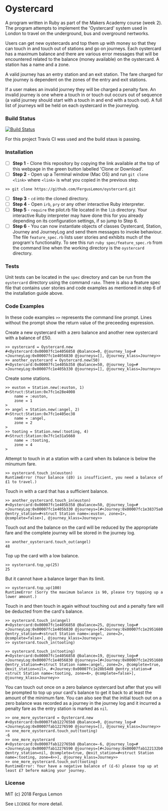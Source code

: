 # Oystercard
A program written in Ruby as part of the Makers Academy course (week 2).  The program attempts to implement the 'Oystercard' system used in London to travel on the underground, bus and overground nertworks.

Users can get new oystercards and top them up with money so that they can touch in and touch out of stations and go on journeys.  Each oystercard has a maximum balance and
there are various error messages that will be encountered related to the balance (money available) on the oystercard. A station has a name and a zone.

A valid journey has an entry station and an exit station.  The fare charged for the journey is dependent on the zones of the entry and exit stations.

If a user makes an invalid journey they will be charged a penalty fare.  An invalid journey is one where a touch in or touch out occurs out of sequence (a valid journey should start with a touch in
and end with a touch out).  A full list of journeys will be held on each oystercard in the journeylog.

### Build Status
[![Build Status](https://travis-ci.org/FergusLemon/oystercard.svg?branch=master)](https://travis-ci.org/FergusLemon/oystercard)

For this project Travis CI was used and the build staus is passing.

### Installation

- [ ] **Step 1** - Clone this repository by copying the link available at the top of this webpage in the green button labelled 'Clone or Download'. 
- [ ] **Step 2** - Open up a Terminal window (Mac OS) and run `git clone <link>` where `<link>` is what you copied in the previous step.
```
>> git clone https://github.com/FergusLemon/oystercard.git
```
- [ ] **Step 3** - `cd` into the cloned directory.
- [ ] **Step 4** - Open `irb`, `pry` or any other interactive Ruby interpreter.
- [ ] **Step 5** - `require` the pilot.rb file located in the `lib` directory.  Your interactive Ruby interpreter may have done this for you already depending on its configuration settings, if so jump to Step 6. 
- [ ] **Step 6** - You can now instantiate objects of classes Oystercard, Station, Journey and JourneyLog and send them messages to invoke behaviour. The file `feature_spec.rb` lists user stories and exhibits much of the program's functionality.
To see this run `ruby spec/feature_spec.rb` from the command line when the working directory is the `oystercard` directory.

### Tests
Unit tests can be located in the `spec` directory and can be run from the `oystercard` directory using the command `rake`.  There is also a feature spec file that contains user stories and code examples as mentioned in step 6 of the installation guide above.

### Code Examples
In these code examples `>>` represents the command line prompt.  Lines without the prompt show the return value of the preceeding expression.

Create a new oystercard with a zero balance and another new oystercard with a balance of £50.
```
>> oystercard = Oystercard.new
#<Oystercard:0x00007fc1e4056858 @balance=0, @journey_log=#<JourneyLog:0x00007fc1e4056830 @journeys=[], @journey_klass=Journey>>
>> another_oystercard = Oystercard.new(50)
#<Oystercard:0x00007fc1e405b358 @balance=50, @journey_log=#<JourneyLog:0x00007fc1e405b330 @journeys=[], @journey_klass=Journey>>

```
Create some stations.
```
>> euston = Station.new(:euston, 1)
#<Struct:Station:0x7fc1e28e4008
    name = :euston,
    zone = 1
>
>> angel = Station.new(:angel, 2)
#<Struct:Station:0x7fc1e405ec38
    name = :angel,
    zone = 2
>
>> tooting = Station.new(:tooting, 4)
#<Struct:Station:0x7fc1e31a5660
    name = :tooting,
    zone = 4
>
```
Attempt to touch in at a station with a card when its balance is below the minumum fare.
```
>> oystercard.touch_in(euston)
RuntimeError (Your balance (£0) is insufficient, you need a balance of £1 to travel.)
```
Touch in with a card that has a sufficient balance.
```
>> another_oystercard.touch_in(euston)
#<Oystercard:0x00007fc1e405b358 @balance=50, @journey_log=#<JourneyLog:0x00007fc1e405b330 @journeys=[#<Journey:0x00007fc1e38375a0 @entry_station=#<struct Station name=:euston, zone=1>, @complete=false>], @journey_klass=Journey>>
```
Touch out and the balance on the card will be reduced by the appropriate fare and the complete journey will be stored in the journey log.
```
>> another_oystercard.touch_out(angel)
48
```
Top up the card with a low balance.
```
>> oystercard.top_up(25)
25
```
But it cannot have a balance larger than its limit.
```
>> oystercard.top_up(100)
RuntimeError (Sorry the maximum balance is 90, please try topping up a lower amount.)
```
Touch in and then touch in again without touching out and a penalty fare will be deducted from the card's balance.
```
>> oystercard.touch_in(angel)
#<Oystercard:0x00007fc1e4056858 @balance=25, @journey_log=#<JourneyLog:0x00007fc1e4056830 @journeys=[#<Journey:0x00007fc1e2951680 @entry_station=#<struct Station name=:angel, zone=2>, @complete=false>], @journey_klass=Journey>>
>> oystercard.touch_in(tooting)

>> oystercard.touch_in(tooting)
#<Oystercard:0x00007fc1e4056858 @balance=19, @journey_log=#<JourneyLog:0x00007fc1e4056830 @journeys=[#<Journey:0x00007fc1e2951680 @entry_station=#<struct Station name=:angel, zone=2>, @complete=true, @exit_station=nil>, #<Journey:0x00007fc1e28b54d8 @entry_station=#<struct Station name=:tooting, zone=4>, @complete=false>], @journey_klass=Journey>>
```
You can touch out once on a zero balance oystercard but after that you will be prompted to top up your card's balance to get it back to at least the amount of the minimum fare.  You can also see that the initial touch out on a zero balance was recorded as a journey in the journey log and it incurred a penalty fare as the entry station is marked as `nil`.
```
>> one_more_oystercard = Oystercard.new
#<Oystercard:0x00007fab122765b8 @balance=0, @journey_log=#<JourneyLog:0x00007fab12276590 @journeys=[], @journey_klass=Journey>>
>> one_more_oystercard.touch_out(tooting)
-6
>> one_more_oystercard
#<Oystercard:0x00007fab122765b8 @balance=-6, @journey_log=#<JourneyLog:0x00007fab12276590 @journeys=[#<Journey:0x00007fab122132b0 @entry_station=nil, @complete=true, @exit_station=#<struct Station name=:tooting, zone=4>>], @journey_klass=Journey>>
>> one_more_oystercard.touch_out(tooting)
RuntimeError: Your have a negative balance of (£-6) please top up at least £7 before making your journey.
```


### License
MIT (c) 2018 Fergus Lemon

See `LICENSE` for more detail.
